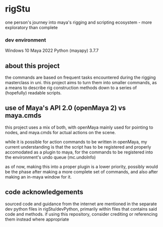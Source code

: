 # rigStu
 one person's journey into maya's rigging and scripting ecosystem - more exploratory than complete

### dev environment
Windows 10
Maya 2022
Python (mayapy) 3.7.7

## about this project

the commands are based on frequent tasks encountered during the rigging masterclass in uni. this project aims to turn them into smaller commands, as a means to describe rig construction methods down to a series of (hopefully) readable scripts.

## use of Maya's API 2.0 (openMaya 2) vs maya.cmds

this project uses a mix of both, with openMaya mainly used for pointing to nodes, and maya.cmds for actual actions on the scene.

while it is possible for action commands to be written in openMaya, my current understanding is that the script has to be registered and properly accomodated as a plugin to maya, for the commands to be registered into the environment's undo queue (mc.undoInfo)

as of now, making this into a proper plugin is a lower priority, possibly would be the phase after making a more complete set of commands, and also after making an in-maya window for it.

## code acknowledgements

sourced code and guidance from the internet are mentioned in the separate dev python files in rigStu/devPython, primarily within files that contains said code and methods. if using this repository, consider crediting or referencing them instead where appropriate